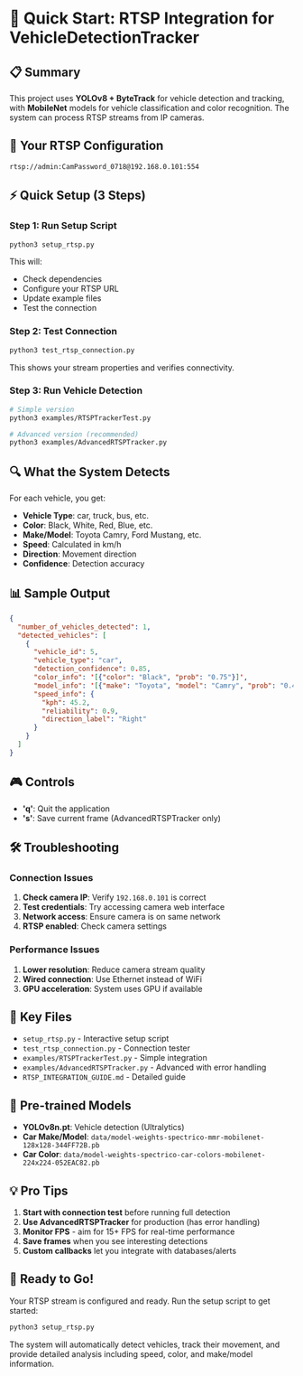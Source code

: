 # 🚀 Quick Start: RTSP Integration for VehicleDetectionTracker

## 📋 Summary

This project uses **YOLOv8 + ByteTrack** for vehicle detection and tracking, with **MobileNet** models for vehicle classification and color recognition. The system can process RTSP streams from IP cameras.

## 🎯 Your RTSP Configuration

```
rtsp://admin:CamPassword_0718@192.168.0.101:554
```

## ⚡ Quick Setup (3 Steps)

### Step 1: Run Setup Script
```bash
python3 setup_rtsp.py
```
This will:
- Check dependencies
- Configure your RTSP URL
- Update example files
- Test the connection

### Step 2: Test Connection
```bash
python3 test_rtsp_connection.py
```
This shows your stream properties and verifies connectivity.

### Step 3: Run Vehicle Detection
```bash
# Simple version
python3 examples/RTSPTrackerTest.py

# Advanced version (recommended)
python3 examples/AdvancedRTSPTracker.py
```

## 🔍 What the System Detects

For each vehicle, you get:
- **Vehicle Type**: car, truck, bus, etc.
- **Color**: Black, White, Red, Blue, etc.
- **Make/Model**: Toyota Camry, Ford Mustang, etc.
- **Speed**: Calculated in km/h
- **Direction**: Movement direction
- **Confidence**: Detection accuracy

## 📊 Sample Output

```json
{
  "number_of_vehicles_detected": 1,
  "detected_vehicles": [
    {
      "vehicle_id": 5,
      "vehicle_type": "car",
      "detection_confidence": 0.85,
      "color_info": '[{"color": "Black", "prob": "0.75"}]',
      "model_info": '[{"make": "Toyota", "model": "Camry", "prob": "0.45"}]',
      "speed_info": {
        "kph": 45.2,
        "reliability": 0.9,
        "direction_label": "Right"
      }
    }
  ]
}
```

## 🎮 Controls

- **'q'**: Quit the application
- **'s'**: Save current frame (AdvancedRTSPTracker only)

## 🛠️ Troubleshooting

### Connection Issues
1. **Check camera IP**: Verify `192.168.0.101` is correct
2. **Test credentials**: Try accessing camera web interface
3. **Network access**: Ensure camera is on same network
4. **RTSP enabled**: Check camera settings

### Performance Issues
1. **Lower resolution**: Reduce camera stream quality
2. **Wired connection**: Use Ethernet instead of WiFi
3. **GPU acceleration**: System uses GPU if available

## 📁 Key Files

- `setup_rtsp.py` - Interactive setup script
- `test_rtsp_connection.py` - Connection tester
- `examples/RTSPTrackerTest.py` - Simple integration
- `examples/AdvancedRTSPTracker.py` - Advanced with error handling
- `RTSP_INTEGRATION_GUIDE.md` - Detailed guide

## 🔧 Pre-trained Models

- **YOLOv8n.pt**: Vehicle detection (Ultralytics)
- **Car Make/Model**: `data/model-weights-spectrico-mmr-mobilenet-128x128-344FF72B.pb`
- **Car Color**: `data/model-weights-spectrico-car-colors-mobilenet-224x224-052EAC82.pb`

## 💡 Pro Tips

1. **Start with connection test** before running full detection
2. **Use AdvancedRTSPTracker** for production (has error handling)
3. **Monitor FPS** - aim for 15+ FPS for real-time performance
4. **Save frames** when you see interesting detections
5. **Custom callbacks** let you integrate with databases/alerts

## 🚀 Ready to Go!

Your RTSP stream is configured and ready. Run the setup script to get started:

```bash
python3 setup_rtsp.py
```

The system will automatically detect vehicles, track their movement, and provide detailed analysis including speed, color, and make/model information. 